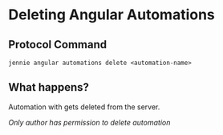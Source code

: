 # Deleting Angular Automations

## Protocol Command

```
jennie angular automations delete <automation-name>
```

## What happens?
Automation with <automation-name> gets deleted from the server.

*Only author has permission to delete automation*